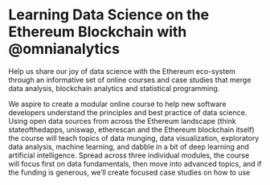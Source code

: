 # Learning Data Science on the Ethereum Blockchain with @omnianalytics

Help us share our joy of data science with the Ethereum eco-system through an informative set of online courses and case studies that merge data analysis, blockchain analytics and statistical programming.

We aspire to create a modular online course to help new software developers understand the principles and best practice of data science. Using open data sources from across the Ethereum landscape (think stateofthedapps, uniswap, etherescan and the Ethereum blockchain itself) the course will teach topics of data munging, data visualization, exploratory data analysis, machine learning, and dabble in a bit of deep learning and artificial intelligence. Spread across three individual modules, the course will focus first on data fundamentals, then move into advanced topics, and if the funding is generous, we’ll create focused case studies on how to use
